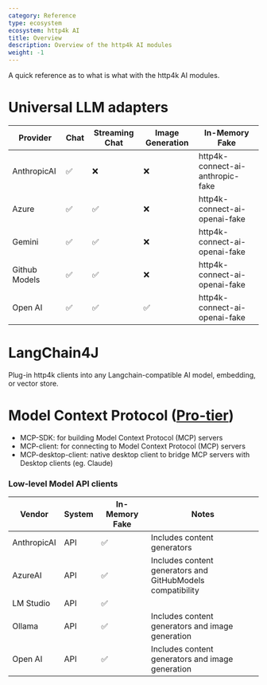 ```yaml
---
category: Reference
type: ecosystem
ecosystem: http4k AI
title: Overview
description: Overview of the http4k AI modules
weight: -1
---
```


A quick reference as to what is what with the http4k AI modules.

# Universal LLM adapters

| Provider      | Chat | Streaming Chat | Image Generation | In-Memory Fake                   | 
|---------------|------|----------------|------------------|----------------------------------|
| AnthropicAI   | ✅    | ❌              | ❌                | http4k-connect-ai-anthropic-fake |       
| Azure         | ✅    | ✅              | ❌                | http4k-connect-ai-openai-fake    |       
| Gemini        | ✅    | ✅              | ❌                | http4k-connect-ai-openai-fake    |       
| Github Models | ✅    | ✅              | ❌                | http4k-connect-ai-openai-fake    |       
| Open AI       | ✅    | ✅              | ✅                | http4k-connect-ai-openai-fake    |       

# LangChain4J

Plug-in http4k clients into any Langchain-compatible AI model, embedding, or vector store.

# Model Context Protocol ([Pro-tier](/pro))

- MCP-SDK: for building Model Context Protocol (MCP) servers
- MCP-client: for connecting to Model Context Protocol (MCP) servers
- MCP-desktop-client: native desktop client to bridge MCP servers with Desktop clients (eg. Claude)

### Low-level Model API clients

| Vendor      | System | In-Memory Fake | Notes                                                      |
|-------------|--------|----------------|------------------------------------------------------------|
| AnthropicAI | API    | ✅              | Includes content generators                                |
| AzureAI     | API    | ✅              | Includes content generators and GitHubModels compatibility |
| LM Studio   | API    | ✅              |                                                            |
| Ollama      | API    | ✅              | Includes content generators and image generation           |
| Open AI     | API    | ✅              | Includes content generators and image generation           |
